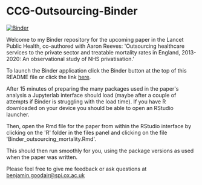 # CCG-Outsourcing-Binder

[![Binder](https://mybinder.org/badge_logo.svg)](https://mybinder.org/v2/gh/BenGoodair/CCG-Outsourcing-Binder/HEAD)

Welcome to my Binder repository for the upcoming paper in the Lancet Public Health, co-authored with Aaron Reeves: 'Outsourcing healthcare services to the private sector and treatable mortality rates in England, 2013-2020: An observational study of NHS privatisation.'

To launch the Binder application click the Binder button at the top of this README file or click the link [here](https://mybinder.org/v2/gh/BenGoodair/CCG-Outsourcing-Binder/HEAD).

After 15 minutes of preparing the many packages used in the paper's analysis a Jupyterlab interface should load (maybe after a couple of attempts if Binder is struggling with the load time). If you have R downloaded on your device you should be able to open an RStudio launcher.

Then, open the Rmd file for the paper from within the RStudio interface by clicking on the 'R' folder in the files panel and clicking on the file 'Binder_outsourcing_mortality.Rmd'.

This should then run smoothly for you, using the package versions as used when the paper was written.

Please feel free to give me feedback or ask questions at benjamin.goodair@spi.ox.ac.uk
